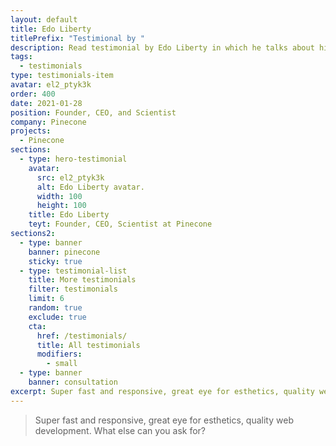 ```yaml
---
layout: default
title: Edo Liberty
titlePrefix: "Testimional by "
description: Read testimonial by Edo Liberty in which he talks about his positive experience in working with Silvestar Bistrović.
tags:
  - testimonials
type: testimonials-item
avatar: el2_ptyk3k
order: 400
date: 2021-01-28
position: Founder, CEO, and Scientist
company: Pinecone
projects:
  - Pinecone
sections:
  - type: hero-testimonial
    avatar:
      src: el2_ptyk3k
      alt: Edo Liberty avatar.
      width: 100
      height: 100
    title: Edo Liberty
    teyt: Founder, CEO, Scientist at Pinecone
sections2:
  - type: banner
    banner: pinecone
    sticky: true
  - type: testimonial-list
    title: More testimonials
    filter: testimonials
    limit: 6
    random: true
    exclude: true
    cta:
      href: /testimonials/
      title: All testimonials
      modifiers:
        - small
  - type: banner
    banner: consultation
excerpt: Super fast and responsive, great eye for esthetics, quality web development...
---
```


> Super fast and responsive, great eye for esthetics, quality web development. What else can you ask for?

